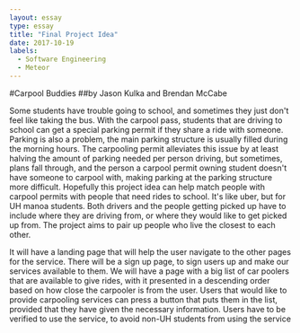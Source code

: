 ```yaml
---
layout: essay
type: essay
title: "Final Project Idea"
date: 2017-10-19
labels:
  - Software Engineering
  - Meteor
---
```


#Carpool Buddies
##by Jason Kulka and Brendan McCabe

Some students have trouble going to school, and sometimes they just don't feel like taking the bus. With the carpool pass, students that are driving to school can get a special parking permit if they share a ride with someone. Parking is also a problem, the main parking structure is usually filled during the morning hours. The carpooling permit alleviates this issue by at least halving the amount of parking needed per person driving, but sometimes, plans fall through, and the person a carpool permit owning student doesn't have someone to carpool with, making parking at the parking structure more difficult. Hopefully this project idea can help match people with carpool permits with people that need rides to school. It's like uber, but for UH manoa students. Both drivers and the people getting picked up have to include where they are driving from, or where they would like to get picked up from. The project aims to pair up people who live the closest to each other. 

It will have a landing page that will help the user navigate to the other pages for the service. 
There will be a sign up page, to sign users up and make our services available to them.
We will have a page with a big list of car poolers that are available to give rides, with it presented in a descending order based on how close the carpooler is from the user.
Users that would like to provide carpooling services can press a button that puts them in the list, provided that they have given the necessary information. Users have to be verified to use the service, to avoid non-UH students from using the service

